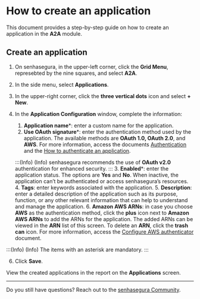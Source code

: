 # How to create an application

This document provides a step-by-step guide on how to create an application in the **A2A** module.

## Create an application 

1. On senhasegura, in the upper-left corner, click the **Grid Menu**, represebted by the nine squares, and select **A2A**.
2. In the side menu, select **Applications**.
3. In the upper-right corner, click the **three vertical dots** icon and select **+ New**.
5. In the **Application Configuration** window, complete the information:
    1. **Application name***: enter a custom name for the application. 
    2. **Use OAuth signature***: enter the authentication method used by the application. The available methods are **OAuth 1.0, OAuth 2.0**, and **AWS**. For more information, access the documents [Authentication](/v3-33/docs/a2a-authentication) and the [How to authenticate an application](/v3-33/docs/a2a-how-to-authenticate-an-application).


    
    
    :::(Info) (Info)
    senhasegura recommends the use of **OAuth v2.0** authentication for enhanced security.
    :::
      3. **Enabled***: enter the application status. The options are **Yes** and **No**. 
When inactive, the application can’t be authenticated or access senhasegura’s resources.
    4. **Tags**: enter keywords associated with the application.
    5. **Description**: enter a detailed description of the application such as its purpose, function, or any other relevant information that can help to understand and manage the application.
    6. **Amazon AWS ARNs**: in case you choose **AWS** as the authentication method, click the **plus** icon next to **Amazon AWS ARNs** to add the ARNs for the application. The added ARNs can be viewed in the **ARN** list of this screen. To delete an **ARN**, click the **trash can** icon. For more information, access the [Configure AWS authenticator](https://docs.senhasegura.io/v3-33/docs/en/dsm-how-to-configure-authenticators#configure-the-aws-authenticators) document. 
    
:::(Info) (Info)
The items with an asterisk are mandatory.
:::

6. Click **Save**.

View the created applications in the report on the **Applications** screen.

***


Do you still have questions? Reach out to the [senhasegura Community](https://community.senhasegura.io/).
